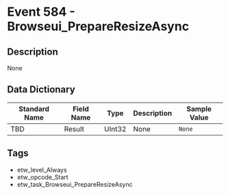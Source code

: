 # Event 584 - Browseui_PrepareResizeAsync

## Description
None

## Data Dictionary
|Standard Name|Field Name|Type|Description|Sample Value|
|---|---|---|---|---|
|TBD|Result|UInt32|None|`None`|

## Tags
* etw_level_Always
* etw_opcode_Start
* etw_task_Browseui_PrepareResizeAsync
